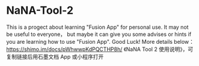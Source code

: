 # NaNA-Tool-2
This is a progect about learning "Fusion App" for personal use. It may not be useful to everyone， but maybe it can give you some advises or hints if you are learning how to use "Fusion App". Good Luck!
More details below：
https://shimo.im/docs/pWhwwpKdPQCTHP8h/ 《NaNA Tool 2 使用说明》，可复制链接后用石墨文档 App 或小程序打开
